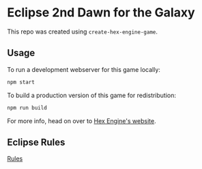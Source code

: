 # Eclipse 2nd Dawn for the Galaxy

This repo was created using `create-hex-engine-game`.

## Usage

To run a development webserver for this game locally:

```sh
npm start
```

To build a production version of this game for redistribution:

```sh
npm run build
```

For more info, head on over to [Hex Engine's website](https://hex-engine.dev).

## Eclipse Rules

[Rules](https://www.dropbox.com/s/jlaoowg6eb27ehl/Eclipse2_rules-ENG_2021-04-27_web200.pdf?dl=0)